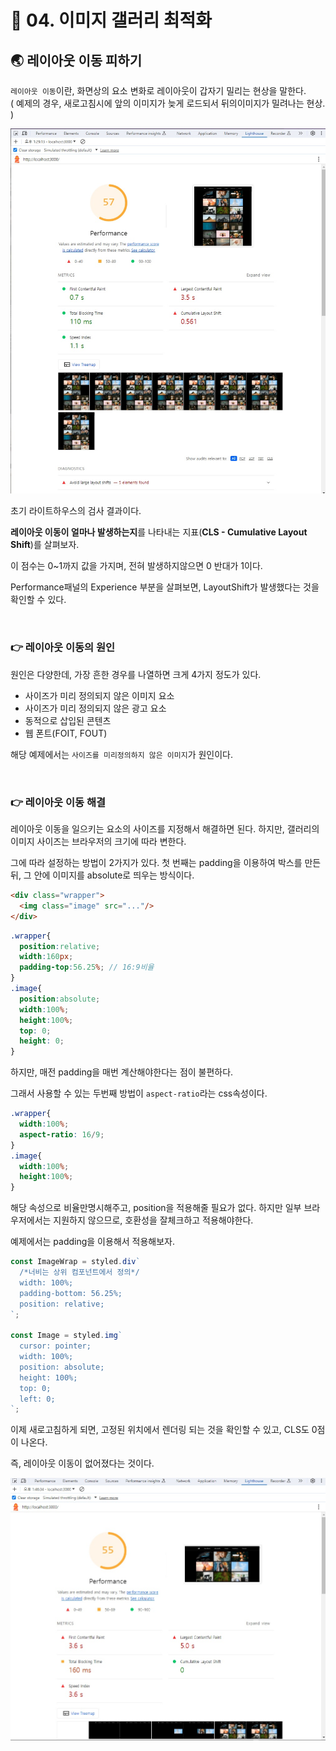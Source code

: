 # 🐳 04. 이미지 갤러리 최적화

## 🌏 레이아웃 이동 피하기

`레이아웃 이동`이란, 화면상의 요소 변화로 레이아웃이 갑자기 밀리는 현상을 말한다.<br/>( 예제의 경우, 새로고침시에 앞의 이미지가 늦게 로드되서 뒤의이미지가 밀려나는 현상. )

![init_lighthouse_result](./images/04_init_lighthouse_result.jpg)

초기 라이트하우스의 검사 결과이다.

**레이아웃 이동이 얼마나 발생하는지**를 나타내는 지표(**CLS - Cumulative Layout Shift**)를 살펴보자.

이 점수는 0~1까지 값을 가지며, 전혀 발생하지않으면 0 반대가 1이다.

Performance패널의 Experience 부분을 살펴보면, LayoutShift가 발생했다는 것을 확인할 수 있다.

<br/>

### 👉 레이아웃 이동의 원인

원인은 다양한데, 가장 흔한 경우를 나열하면 크게 4가지 정도가 있다.

* 사이즈가 미리 정의되지 않은 이미지 요소
* 사이즈가 미리 정의되지 않은 광고 요소
* 동적으로 삽입된 콘텐츠
* 웹 폰트(FOIT, FOUT)

해당 예제에서는 `사이즈를 미리정의하지 않은 이미지`가 원인이다.

<br/>

### 👉 레이아웃 이동 해결

레이아웃 이동을 일으키는 요소의 사이즈를 지정해서 해결하면 된다. 하지만, 갤러리의 이미지 사이즈는 브라우저의 크기에 따라 변한다.

그에 따라 설정하는 방법이 2가지가 있다. 첫 번째는 padding을 이용하여 박스를 만든 뒤, 그 안에 이미지를 absolute로 띄우는 방식이다.

```html
<div class="wrapper">
  <img class="image" src="..."/>
</div>
```

```scss
.wrapper{
  position:relative;
  width:160px;
  padding-top:56.25%; // 16:9비율
}
.image{
  position:absolute;
  width:100%;
  height:100%;
  top: 0;
  height: 0;
}
```

하지만, 매전 padding을 매번 계산해야한다는 점이 불편하다.

그래서 사용할 수 있는 두번째 방법이 `aspect-ratio`라는 css속성이다.

```scss
.wrapper{
  width:100%;
  aspect-ratio: 16/9;
}
.image{
  width:100%;
  height:100%;
}
```

해당 속성으로 비율만명시해주고, position을 적용해줄 필요가 없다. 하지만 일부 브라우저에서는 지원하지 않으므로, 호환성을 잘체크하고 적용해야한다.

예제에서는 padding을 이용해서 적용해보자.

```js
const ImageWrap = styled.div`
  /*너비는 상위 컴포넌트에서 정의*/
  width: 100%;
  padding-bottom: 56.25%;
  position: relative;
`;

const Image = styled.img`
  cursor: pointer;
  width: 100%;
  position: absolute;
  height: 100%;
  top: 0;
  left: 0;
`;
```

이제 새로고침하게 되면, 고정된 위치에서 렌더링 되는 것을 확인할 수 있고, CLS도 0점이 나온다.

즉, 레이아웃 이동이 없어졌다는 것이다.

![after_CLS_result](./images/04_after_CLS_result.jpg)
